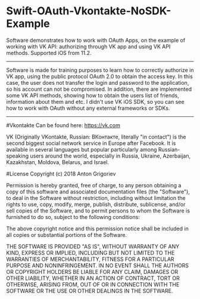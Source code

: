 Swift-OAuth-Vkontakte-NoSDK-Example
==========

Software demonstrates how to work with OAuth Apps, on the example of working with VK API: authorizing through VK app and using VK API methods.
Supported iOS from 11.2.

----------

Software is made for training purposes to learn how to correctly authorize in VK app, using the public protocol OAuth 2.0 to obtain the access key.
In this case, the user does not transfer the login and password to the application, so his account can not be compromised.
In addition, there are implemented some VK API methods, showing how to obtain the users list of friends, information about them and etc.
I didn't use VK iOS SDK, so you can see how to work with OAuth without any external frameworks or SDKs.

----------

#Vkontakte Can be found here: https://vk.com

VK (Originally VKontakte, Russian: ВКонтакте, literally "in contact") is the second biggest social network service in Europe after Facebook. It is available in several languages but popular particularly among Russian-speaking users around the world, especially in Russia, Ukraine, Azerbaijan, Kazakhstan, Moldova, Belarus, and Israel.

#License Copyright (c) 2018 Anton Grigoriev

Permission is hereby granted, free of charge, to any person obtaining a copy of this software and associated documentation files (the "Software"), to deal in the Software without restriction, including without limitation the rights to use, copy, modify, merge, publish, distribute, sublicense, and/or sell copies of the Software, and to permit persons to whom the Software is furnished to do so, subject to the following conditions:

The above copyright notice and this permission notice shall be included in all copies or substantial portions of the Software.

THE SOFTWARE IS PROVIDED "AS IS", WITHOUT WARRANTY OF ANY KIND, EXPRESS OR IMPLIED, INCLUDING BUT NOT LIMITED TO THE WARRANTIES OF MERCHANTABILITY, FITNESS FOR A PARTICULAR PURPOSE AND NONINFRINGEMENT. IN NO EVENT SHALL THE AUTHORS OR COPYRIGHT HOLDERS BE LIABLE FOR ANY CLAIM, DAMAGES OR OTHER LIABILITY, WHETHER IN AN ACTION OF CONTRACT, TORT OR OTHERWISE, ARISING FROM, OUT OF OR IN CONNECTION WITH THE SOFTWARE OR THE USE OR OTHER DEALINGS IN THE SOFTWARE.
